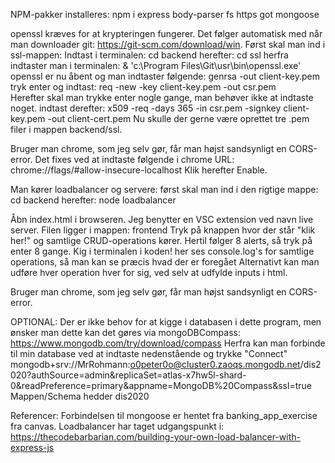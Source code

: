 NPM-pakker installeres: npm i express body-parser fs https got mongoose

openssl kræves for at krypteringen fungerer. Det følger automatisk med når man downloader git: https://git-scm.com/download/win.
Først skal man ind i ssl-mappen:
Indtast i terminalen: cd backend
herefter: cd ssl
herfra indtaster man i terminalen: & 'c:\Program Files\Git\usr\bin\openssl.exe'
openssl er nu åbent og man indtaster følgende: genrsa -out client-key.pem 
tryk enter og indtast: req -new -key client-key.pem -out csr.pem   
Herefter skal man trykke enter nogle gange, man behøver ikke at indtaste noget.
indtast derefter: x509 -req -days 365 -in csr.pem -signkey client-key.pem -out client-cert.pem
Nu skulle der gerne være oprettet tre .pem filer i mappen backend/ssl.

Bruger man chrome, som jeg selv gør, får man højst sandsynligt en CORS-error. Det fixes ved at indtaste følgende i chrome URL: chrome://flags/#allow-insecure-localhost
Klik herefter Enable.


Man kører loadbalancer og servere: 
først skal man ind i den rigtige mappe: cd backend
herefter: node loadbalancer

Åbn index.html i browseren. Jeg benytter en VSC extension ved navn live server. Filen ligger i mappen: frontend
Tryk på knappen hvor der står "klik her!" og samtlige CRUD-operations kører. Hertil følger 8 alerts, så tryk på enter 8 gange.
Kig i terminalen i koden! her ses console.log's for samtlige operations, så man kan se præcis hvad der er foregået
Alternativt kan man udføre hver operation hver for sig, ved selv at udfylde inputs i html.

Bruger man chrome, som jeg selv gør, får man højst sandsynligt en CORS-error. 

OPTIONAL:
Der er ikke behov for at kigge i databasen i dette program, men ønsker man dette kan det gøres via mongoDBCompass: 
https://www.mongodb.com/try/download/compass 
Herfra kan man forbinde til min database ved at indtaste nedenstående og trykke "Connect"
mongodb+srv://MrRohmann:o0peter0o@cluster0.zaoqs.mongodb.net/dis2020?authSource=admin&replicaSet=atlas-x7hw5l-shard-0&readPreference=primary&appname=MongoDB%20Compass&ssl=true
Mappen/Schema hedder dis2020

Referencer: 
Forbindelsen til mongoose er hentet fra banking_app_exercise fra canvas.
Loadbalancer har taget udgangspunkt i: https://thecodebarbarian.com/building-your-own-load-balancer-with-express-js